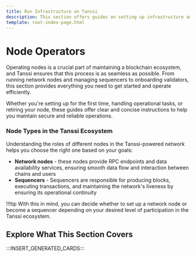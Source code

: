 ```yaml
---
title: Run Infrastructure on Tanssi
description: This section offers guides on setting up infrastructure and nodes for RPC services, block production, and validation within the Tanssi ecosystem.
template: root-index-page.html
---
```


# Node Operators

Operating nodes is a crucial part of maintaining a blockchain ecosystem, and Tanssi ensures that this process is as seamless as possible. From running network nodes and managing sequencers to onboarding validators, this section provides everything you need to get started and operate efficiently.

Whether you're setting up for the first time, handling operational tasks, or retiring your node, these guides offer clear and concise instructions to help you maintain secure and reliable operations.

### Node Types in the Tanssi Ecosystem

Understanding the roles of different nodes in the Tanssi-powered network helps you choose the right one based on your goals:

- **Network nodes** - these nodes provide RPC endpoints and data availability services, ensuring smooth data flow and interaction between chains and users
- **Sequencers** - Sequencers are responsible for producing blocks, executing transactions, and maintaining the network's liveness by ensuring its operational continuity

!!!tip 
    With this in mind, you can decide whether to set up a network node or become a sequencer depending on your desired level of participation in the Tanssi ecosystem.

## Explore What This Section Covers

:::INSERT_GENERATED_CARDS::: 